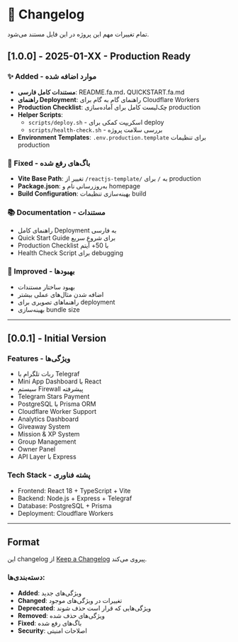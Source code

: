 # 📝 Changelog

تمام تغییرات مهم این پروژه در این فایل مستند می‌شود.

## [1.0.0] - 2025-01-XX - Production Ready

### ✨ Added - موارد اضافه شده
- **مستندات کامل فارسی**: README.fa.md، QUICKSTART.fa.md
- **راهنمای Deployment**: راهنمای گام به گام برای Cloudflare Workers
- **Production Checklist**: چک‌لیست کامل برای آماده‌سازی production
- **Helper Scripts**: 
  - `scripts/deploy.sh` - اسکریپت کمکی برای deploy
  - `scripts/health-check.sh` - بررسی سلامت پروژه
- **Environment Templates**: `.env.production.template` برای تنظیمات production

### 🔧 Fixed - باگ‌های رفع شده
- **Vite Base Path**: تغییر از `/reactjs-template/` به `/` برای production
- **Package.json**: به‌روزرسانی نام و homepage
- **Build Configuration**: بهینه‌سازی تنظیمات build

### 📚 Documentation - مستندات
- راهنمای کامل Deployment به فارسی
- Quick Start Guide برای شروع سریع
- Production Checklist با 50+ آیتم
- Health Check Script برای debugging

### 🎯 Improved - بهبودها
- بهبود ساختار مستندات
- اضافه شدن مثال‌های عملی بیشتر
- راهنماهای تصویری برای deployment
- بهینه‌سازی bundle size

---

## [0.0.1] - Initial Version

### Features - ویژگی‌ها
- ربات تلگرام با Telegraf
- Mini App Dashboard با React
- سیستم Firewall پیشرفته
- Telegram Stars Payment
- PostgreSQL با Prisma ORM
- Cloudflare Worker Support
- Analytics Dashboard
- Giveaway System
- Mission & XP System
- Group Management
- Owner Panel
- API Layer با Express

### Tech Stack - پشته فناوری
- Frontend: React 18 + TypeScript + Vite
- Backend: Node.js + Express + Telegraf
- Database: PostgreSQL + Prisma
- Deployment: Cloudflare Workers

---

## Format

این changelog از [Keep a Changelog](https://keepachangelog.com/en/1.0.0/) پیروی می‌کند.

### دسته‌بندی‌ها:
- **Added**: ویژگی‌های جدید
- **Changed**: تغییرات در ویژگی‌های موجود
- **Deprecated**: ویژگی‌هایی که قرار است حذف شوند
- **Removed**: ویژگی‌های حذف شده
- **Fixed**: باگ‌های رفع شده
- **Security**: اصلاحات امنیتی
